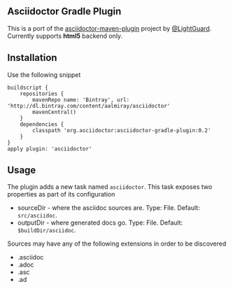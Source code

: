 Asciidoctor Gradle Plugin
-------------------------

This is a port of the [asciidoctor-maven-plugin][1] project by [@LightGuard][2]. Currently supports **html5** backend only.

Installation
------------


Use the following snippet

    buildscript {
        repositories {
            mavenRepo name: 'Bintray', url: 'http://dl.bintray.com/content/aalmiray/asciidoctor'
            mavenCentral()
        }
        dependencies {
            classpath 'org.asciidoctor:asciidoctor-gradle-plugin:0.2'
        }
    }
    apply plugin: 'asciidoctor'


Usage
-----

The plugin adds a new task named `asciidoctor`. This task exposes two properties as part of its configuration

 * sourceDir - where the asciidoc sources are. Type: File. Default: `src/asciidoc`.
 * outputDir - where generated docs go. Type: File. Default: `$buildDir/asciidoc`.
 
Sources may have any of the following extensions in order to be discovered

 * .asciidoc
 * .adoc
 * .asc
 * .ad


[1]: https://github.com/asciidoctor/asciidoctor-maven-plugin
[2]: https://github.com/LightGuard